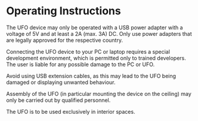 # Operating Instructions

The UFO device may only be operated with a USB power adapter with a voltage of 5V and at least a 2A (max. 3A) DC. Only use power adapters that are legally approved for the respective country.

Connecting the UFO device to your PC or laptop requires a special development environment, which is permitted only to trained developers. The user is liable for any possible damage to the PC or UFO.

Avoid using USB extension cables, as this may lead to the UFO being damaged or displaying unwanted behaviour.

Assembly of the UFO (in particular mounting the device on the ceiling) may only be carried out by qualified personnel.

The UFO is to be used exclusively in interior spaces.


